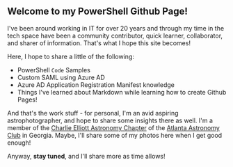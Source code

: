 ## Welcome to my PowerShell Github Page!

I've been around working in IT for over 20 years and through my time in the tech space have been a community contributor, quick learner, collaborator, and sharer of information.  That's what I hope this site becomes!

Here, I hope to share a little of the following:

- PowerShell ```Code``` Samples
- Custom SAML using Azure AD
- Azure AD Application Registration Manifest knowledge
- Things I've learned about Markdown while learning how to create Github Pages!

And that's the work stuff - for personal, I'm an avid aspiring astrophotographer, and hope to share some insights there as well.  I'm a member of the [Charlie Elliott Astronomy Chapter](http://ceastronomy.org) of the [Atlanta Astronomy Club](http://atlantaastronomy.org/) in Georgia.  Maybe, I'll share some of my photos here when I get good enough!

Anyway, __stay tuned__, and I'll share more as time allows!




